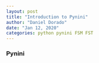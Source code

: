 ```yaml
---
layout: post
title: "Introduction to Pynini"
author: "Daniel Dorado"
date: "Jan 12, 2020"
categories: python pynini FSM FST
---
```


### Pynini